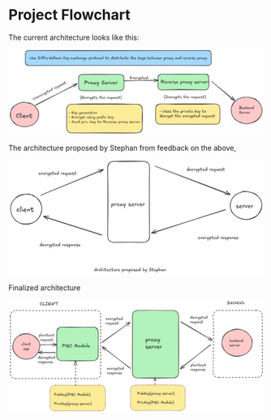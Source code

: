 # Project Flowchart

The current architecture looks like this:

![img](./diagrams/block_diagram.png)

The architecture proposed by Stephan from feedback on the above,

![img](./diagrams/stephan_arch.png)

Finalized architecture

![img](./diagrams/final_arch.png)